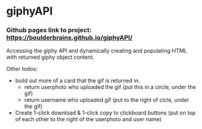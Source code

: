 # giphyAPI

### Github pages link to project: https://boulderbrains.github.io/giphyAPI/

Accessing the giphy API and dynamically creating and populating HTML with returned giphy object content.

Other todos: 
- build out more of a card that the gif is returned in. 
	- return userphoto who uploaded the gif (put this in a circle, under the gif)
	- return username who uploaded gif (put to the right of cicle, under the gif)
- Create 1-click download & 1-click copy to clickboard buttons (put on top of each other to the right of the userphoto and user name)
